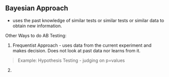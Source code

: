 ## Bayesian Approach



* uses the past knowledge of similar tests or similar tests or similar data to obtain new information.





Other Ways to do AB Testing:

1. Frequentist Approach - uses data from the current experiment and makes decision. Does not look at past data nor learns from it.

> Example: Hypothesis Testing - judging on p=values


2. 